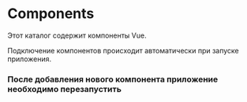 # Components

Этот каталог содержит компоненты Vue.

Подключение компонентов происходит автоматически при запуске приложения.

### После добавления нового компонента приложение необходимо перезапустить
